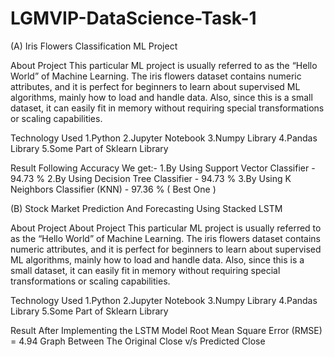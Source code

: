 # LGMVIP-DataScience-Task-1
(A) Iris Flowers Classification ML Project

About Project This particular ML project is usually referred to as the “Hello World” of Machine Learning.
The iris flowers dataset contains numeric attributes, and it is perfect for beginners to learn about supervised ML algorithms,
mainly how to load and handle data. Also, since this is a small dataset, it can easily fit in memory without requiring special transformations or scaling capabilities.

Technology Used 
1.Python 
2.Jupyter Notebook 
3.Numpy Library 
4.Pandas Library 
5.Some Part of Sklearn Library

Result Following Accuracy We get:-
1.By Using Support Vector Classifier - 94.73 %
2.By Using Decision Tree Classifier - 94.73 %
3.By Using K Neighbors Classifier (KNN) - 97.36 % ( Best One )


(B) Stock Market Prediction And Forecasting Using Stacked LSTM

About Project About Project This particular ML project is usually referred to as the 
“Hello World” of Machine Learning. The iris flowers dataset contains numeric attributes,
and it is perfect for beginners to learn about supervised ML algorithms, mainly how to load
and handle data. Also, since this is a small dataset, it can easily fit in memory without
requiring special transformations or scaling capabilities.

Technology Used 
1.Python 
2.Jupyter Notebook 
3.Numpy Library 
4.Pandas Library 
5.Some Part of Sklearn Library

Result After Implementing the LSTM Model 
Root Mean Square Error (RMSE) = 4.94
Graph Between The Original Close v/s Predicted Close


